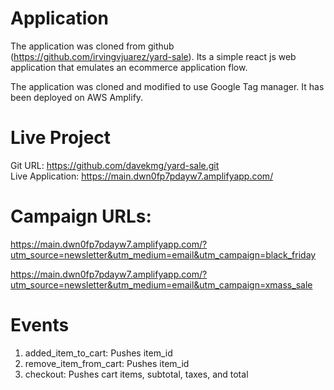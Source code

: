 
# Application
The application was cloned from github (https://github.com/irvingvjuarez/yard-sale). Its a simple react js web application that emulates an ecommerce application flow.

The application was cloned and modified to use Google Tag manager. It has been deployed on AWS Amplify.

# Live Project
Git URL: https://github.com/davekmg/yard-sale.git \
Live Application: https://main.dwn0fp7pdayw7.amplifyapp.com/


# Campaign URLs:
https://main.dwn0fp7pdayw7.amplifyapp.com/?utm_source=newsletter&utm_medium=email&utm_campaign=black_friday

https://main.dwn0fp7pdayw7.amplifyapp.com/?utm_source=newsletter&utm_medium=email&utm_campaign=xmass_sale


# Events
1. added_item_to_cart: Pushes item_id
2. remove_item_from_cart: Pushes item_id
3. checkout: Pushes cart items, subtotal, taxes, and total

